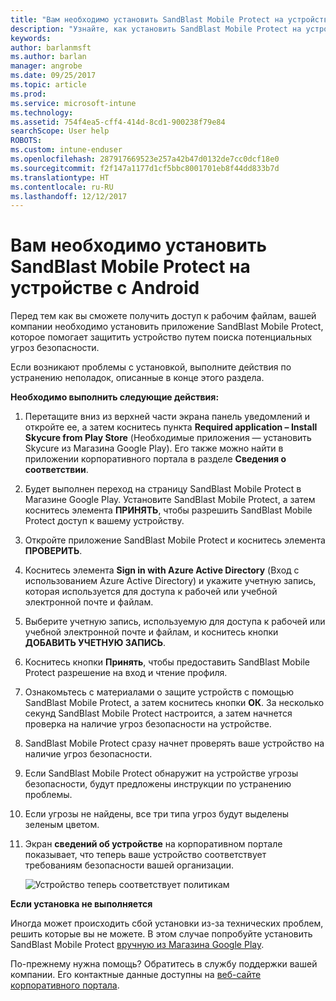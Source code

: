 ```yaml
---
title: "Вам необходимо установить SandBlast Mobile Protect на устройстве с Android | Документы Майкрософт"
description: "Узнайте, как установить SandBlast Mobile Protect на устройстве с Android."
keywords: 
author: barlanmsft
ms.author: barlan
manager: angrobe
ms.date: 09/25/2017
ms.topic: article
ms.prod: 
ms.service: microsoft-intune
ms.technology: 
ms.assetid: 754f4ea5-cff4-414d-8cd1-900238f79e84
searchScope: User help
ROBOTS: 
ms.custom: intune-enduser
ms.openlocfilehash: 287917669523e257a42b47d0132de7cc0dcf18e0
ms.sourcegitcommit: f2f147a1177d1cf5bbc8001701eb8f44dd833b7d
ms.translationtype: HT
ms.contentlocale: ru-RU
ms.lasthandoff: 12/12/2017
---
```

# <a name="you-need-to-install-sandblast-mobile-protect-on-your-android-device"></a>Вам необходимо установить SandBlast Mobile Protect на устройстве с Android

Перед тем как вы сможете получить доступ к рабочим файлам, вашей компании необходимо установить приложение SandBlast Mobile Protect, которое помогает защитить устройство путем поиска потенциальных угроз безопасности.

Если возникают проблемы с установкой, выполните действия по устранению неполадок, описанные в конце этого раздела.

**Необходимо выполнить следующие действия:**

1. Перетащите вниз из верхней части экрана панель уведомлений и откройте ее, а затем коснитесь пункта **Required application – Install Skycure from Play Store** (Необходимые приложения — установить Skycure из Магазина Google Play). Его также можно найти в приложении корпоративного портала в разделе __Сведения о соответствии__.

2. Будет выполнен переход на страницу SandBlast Mobile Protect в Магазине Google Play. Установите SandBlast Mobile Protect, а затем коснитесь элемента **ПРИНЯТЬ**, чтобы разрешить SandBlast Mobile Protect доступ к вашему устройству.

3. Откройте приложение SandBlast Mobile Protect и коснитесь элемента **ПРОВЕРИТЬ**.

4. Коснитесь элемента **Sign in with Azure Active Directory** (Вход с использованием Azure Active Directory) и укажите учетную запись, которая используется для доступа к рабочей или учебной электронной почте и файлам.

5. Выберите учетную запись, используемую для доступа к рабочей или учебной электронной почте и файлам, и коснитесь кнопки **ДОБАВИТЬ УЧЕТНУЮ ЗАПИСЬ**.

6. Коснитесь кнопки **Принять**, чтобы предоставить SandBlast Mobile Protect разрешение на вход и чтение профиля.

7. Ознакомьтесь с материалами о защите устройств с помощью SandBlast Mobile Protect, а затем коснитесь кнопки **ОК**. За несколько секунд SandBlast Mobile Protect настроится, а затем начнется проверка на наличие угроз безопасности на устройстве.

8. SandBlast Mobile Protect сразу начнет проверять ваше устройство на наличие угроз безопасности.

9.  Если SandBlast Mobile Protect обнаружит на устройстве угрозы безопасности, будут предложены инструкции по устранению проблемы.

10.  Если угрозы не найдены, все три типа угроз будут выделены зеленым цветом.

11. Экран **сведений об устройстве** на корпоративном портале показывает, что теперь ваше устройство соответствует требованиям безопасности вашей организации.

    ![Устройство теперь соответствует политикам](./media/mtd-device-now-compliant-android.png)

**Если установка не выполняется**

Иногда может происходить сбой установки из-за технических проблем, решить которые вы не можете. В этом случае попробуйте установить SandBlast Mobile Protect [вручную из Магазина Google Play](https://play.google.com/store/apps/details?id=com.lacoon.security.fox).

По-прежнему нужна помощь? Обратитесь в службу поддержки вашей компании. Его контактные данные доступны на [веб-сайте корпоративного портала](https://portal.manage.microsoft.com#HelpDeskDialog).
